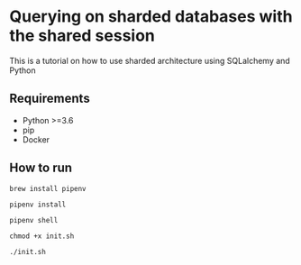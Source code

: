 # Querying on sharded databases with the shared session
This is a tutorial on how to use sharded architecture using SQLalchemy and Python

## Requirements
- Python >=3.6
- pip
- Docker


## How to run
```
brew install pipenv

pipenv install

pipenv shell

chmod +x init.sh

./init.sh

```
